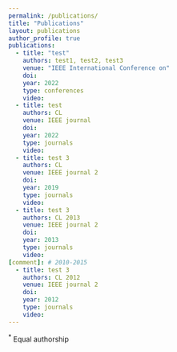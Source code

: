 ```yaml
---
permalink: /publications/
title: "Publications"
layout: publications
author_profile: true
publications:
  - title: "test"
    authors: test1, test2, test3
    venue: "IEEE International Conference on"
    doi:  
    year: 2022
    type: conferences
    video: 
  - title: test
    authors: CL
    venue: IEEE journal
    doi: 
    year: 2022
    type: journals
    video: 
  - title: test 3
    authors: CL
    venue: IEEE journal 2
    doi: 
    year: 2019
    type: journals
    video: 
  - title: test 3
    authors: CL 2013
    venue: IEEE journal 2
    doi: 
    year: 2013
    type: journals
    video: 
[comment]: # 2010-2015
  - title: test 3
    authors: CL 2012
    venue: IEEE journal 2
    doi: 
    year: 2012
    type: journals
    video: 
---
```




<sup>*</sup> Equal authorship
